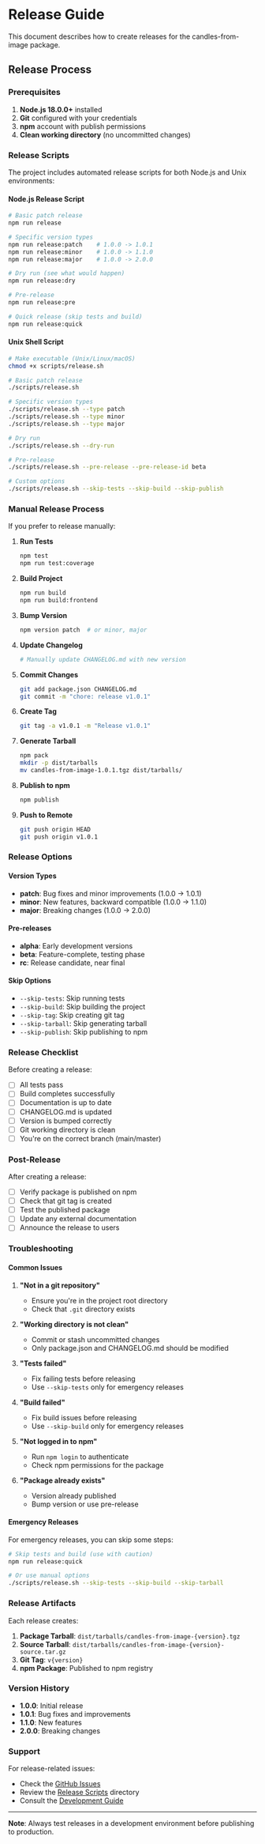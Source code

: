 # Release Guide

This document describes how to create releases for the candles-from-image package.

## Release Process

### Prerequisites

1. **Node.js 18.0.0+** installed
2. **Git** configured with your credentials
3. **npm** account with publish permissions
4. **Clean working directory** (no uncommitted changes)

### Release Scripts

The project includes automated release scripts for both Node.js and Unix environments:

#### Node.js Release Script
```bash
# Basic patch release
npm run release

# Specific version types
npm run release:patch    # 1.0.0 -> 1.0.1
npm run release:minor    # 1.0.0 -> 1.1.0
npm run release:major    # 1.0.0 -> 2.0.0

# Dry run (see what would happen)
npm run release:dry

# Pre-release
npm run release:pre

# Quick release (skip tests and build)
npm run release:quick
```

#### Unix Shell Script
```bash
# Make executable (Unix/Linux/macOS)
chmod +x scripts/release.sh

# Basic patch release
./scripts/release.sh

# Specific version types
./scripts/release.sh --type patch
./scripts/release.sh --type minor
./scripts/release.sh --type major

# Dry run
./scripts/release.sh --dry-run

# Pre-release
./scripts/release.sh --pre-release --pre-release-id beta

# Custom options
./scripts/release.sh --skip-tests --skip-build --skip-publish
```

### Manual Release Process

If you prefer to release manually:

1. **Run Tests**
   ```bash
   npm test
   npm run test:coverage
   ```

2. **Build Project**
   ```bash
   npm run build
   npm run build:frontend
   ```

3. **Bump Version**
   ```bash
   npm version patch  # or minor, major
   ```

4. **Update Changelog**
   ```bash
   # Manually update CHANGELOG.md with new version
   ```

5. **Commit Changes**
   ```bash
   git add package.json CHANGELOG.md
   git commit -m "chore: release v1.0.1"
   ```

6. **Create Tag**
   ```bash
   git tag -a v1.0.1 -m "Release v1.0.1"
   ```

7. **Generate Tarball**
   ```bash
   npm pack
   mkdir -p dist/tarballs
   mv candles-from-image-1.0.1.tgz dist/tarballs/
   ```

8. **Publish to npm**
   ```bash
   npm publish
   ```

9. **Push to Remote**
   ```bash
   git push origin HEAD
   git push origin v1.0.1
   ```

### Release Options

#### Version Types

- **patch**: Bug fixes and minor improvements (1.0.0 -> 1.0.1)
- **minor**: New features, backward compatible (1.0.0 -> 1.1.0)
- **major**: Breaking changes (1.0.0 -> 2.0.0)

#### Pre-releases

- **alpha**: Early development versions
- **beta**: Feature-complete, testing phase
- **rc**: Release candidate, near final

#### Skip Options

- `--skip-tests`: Skip running tests
- `--skip-build`: Skip building the project
- `--skip-tag`: Skip creating git tag
- `--skip-tarball`: Skip generating tarball
- `--skip-publish`: Skip publishing to npm

### Release Checklist

Before creating a release:

- [ ] All tests pass
- [ ] Build completes successfully
- [ ] Documentation is up to date
- [ ] CHANGELOG.md is updated
- [ ] Version is bumped correctly
- [ ] Git working directory is clean
- [ ] You're on the correct branch (main/master)

### Post-Release

After creating a release:

- [ ] Verify package is published on npm
- [ ] Check that git tag is created
- [ ] Test the published package
- [ ] Update any external documentation
- [ ] Announce the release to users

### Troubleshooting

#### Common Issues

1. **"Not in a git repository"**
   - Ensure you're in the project root directory
   - Check that `.git` directory exists

2. **"Working directory is not clean"**
   - Commit or stash uncommitted changes
   - Only package.json and CHANGELOG.md should be modified

3. **"Tests failed"**
   - Fix failing tests before releasing
   - Use `--skip-tests` only for emergency releases

4. **"Build failed"**
   - Fix build issues before releasing
   - Use `--skip-build` only for emergency releases

5. **"Not logged in to npm"**
   - Run `npm login` to authenticate
   - Check npm permissions for the package

6. **"Package already exists"**
   - Version already published
   - Bump version or use pre-release

#### Emergency Releases

For emergency releases, you can skip some steps:

```bash
# Skip tests and build (use with caution)
npm run release:quick

# Or use manual options
./scripts/release.sh --skip-tests --skip-build --skip-tarball
```

### Release Artifacts

Each release creates:

1. **Package Tarball**: `dist/tarballs/candles-from-image-{version}.tgz`
2. **Source Tarball**: `dist/tarballs/candles-from-image-{version}-source.tar.gz`
3. **Git Tag**: `v{version}`
4. **npm Package**: Published to npm registry

### Version History

- **1.0.0**: Initial release
- **1.0.1**: Bug fixes and improvements
- **1.1.0**: New features
- **2.0.0**: Breaking changes

### Support

For release-related issues:

- Check the [GitHub Issues](https://github.com/your-username/image2ohlc/issues)
- Review the [Release Scripts](scripts/) directory
- Consult the [Development Guide](DEVELOPMENT.md)

---

**Note**: Always test releases in a development environment before publishing to production.
